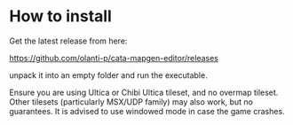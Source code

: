 # How to install

Get the latest release from here:

https://github.com/olanti-p/cata-mapgen-editor/releases

unpack it into an empty folder and run the executable.

Ensure you are using Ultica or Chibi Ultica tileset, and no overmap tileset.
Other tilesets (particularly MSX/UDP family) may also work, but no guarantees.
It is advised to use windowed mode in case the game crashes.
